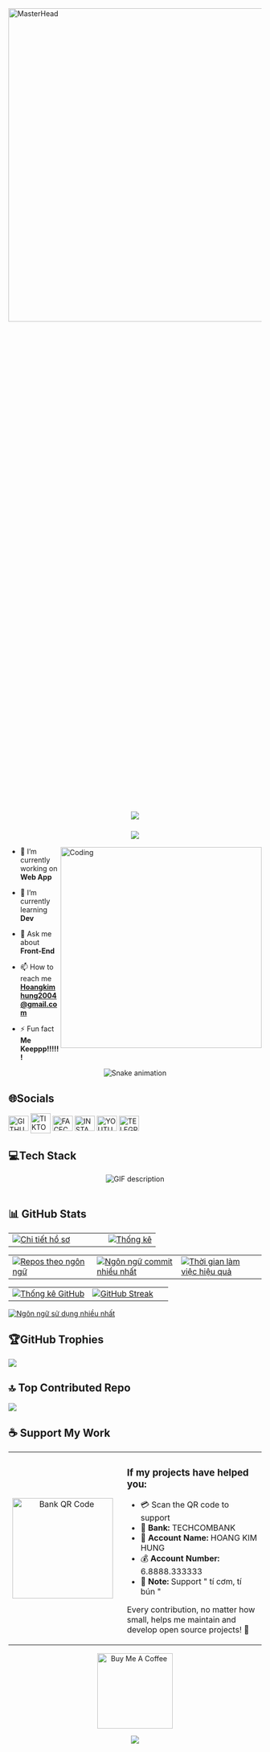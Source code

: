 <p style="width: 100%; margin: 0; padding: 0;">
  <a href="https://www.facebook.com/hunghk43?locale=vi_VN">
    <img src="https://i.gifer.com/xK.gif" 
         alt="MasterHead" 
         style="width: 10000px; height: 40%; display: block;">
  </a>
</p>





<h1 align="center">
    <img src="https://readme-typing-svg.herokuapp.com/?font=Righteous&size=35¢er=true&vCenter=true&width=500&height=70&duration=4000&lines=👋+I'm+Hunghk43!&color=FF0000" />
</h1>
<h3 align="center">
 <img src="https://readme-typing-svg.herokuapp.com/?font=Fira+Code&size=25¢er=true&vCenter=true&width=750&height=50&duration=7000&lines=Gen+Z+Front-End+Developer+based+in+Da+Nang+City&color=FF0000" />
</h3>

<img align="right" alt="Coding" width="400" src="https://media4.giphy.com/media/v1.Y2lkPTc5MGI3NjExejUxNXQ5Ynh5d200b2d4b2FoNWc2MG16cDRvZ3VqNHQ5enBtYmVlNCZlcD12MV9naWZzX3NlYXJjaCZjdD1n/RbDKaczqWovIugyJmW/200.webp">



- 🔭 I’m currently working on **Web App**

- 🌱 I’m currently learning **Dev**

- 💬 Ask me about **Front-End**

- 📫 How to reach me **Hoangkimhung2004@gmail.com**

- ⚡ Fun fact **Me Keeppp!!!!!!**
 <!-- Snake Game Repo View -->

<div align="center">
  <img src="https://profile-readme-generator.com/assets/snake.svg" alt="Snake animation" />
</div>


## 🌐Socials
<p align="left">
  <a href="https://github.com/hunghk43" target="blank"><img align="center" src="https://cdn.jsdelivr.net/gh/devicons/devicon/icons/github/github-original.svg" alt="GITHUB" height="30" width="40" /></a>
<a href="https://www.tiktok.com/@hunghk43" target="blank"><img align="center" src="https://encrypted-tbn0.gstatic.com/images?q=tbn:ANd9GcR-E69O6eq4oux769NfN2vbSmGLej0o4bM0Lw&s" alt="TIKTOK" height="40" width="40" /></a>
  <a href="https://www.facebook.com/hunghk43?locale=vi_VN" target="blank"><img align="center" src="https://raw.githubusercontent.com/rahuldkjain/github-profile-readme-generator/master/src/images/icons/Social/facebook.svg" alt="FACECBOOK" height="30" width="40" /></a>
<a href="https://www.instagram.com/_hunghk43_/" target="blank"><img align="center" src="https://raw.githubusercontent.com/rahuldkjain/github-profile-readme-generator/master/src/images/icons/Social/instagram.svg" alt="INSTAGRAM" height="30" width="40" /></a>
<a href="https://www.youtube.com/@kimhung3094" target="blank"><img align="center" src="https://raw.githubusercontent.com/rahuldkjain/github-profile-readme-generator/master/src/images/icons/Social/youtube.svg" alt="YOUTUBE" height="30" width="40" /></a>
<a href="https://web.telegram.org/a/#6000729559 target="blank"><img align="center" src="https://encrypted-tbn0.gstatic.com/images?q=tbn:ANd9GcQk5tWA0Ub7Vss92k5aa8RURTPgxlcRgxeVFw&s" alt="TELEGRAM" height="30" width="40" /></a>
</p>


## 💻Tech Stack
<div align="center">
  <picture>
    <source media="(prefers-color-scheme: dark)" srcset="./Skills_Animation_Dark.gif">
    <source media="(prefers-color-scheme: light)" srcset="./Skills_Animation_White.gif">
    <img alt="GIF description" src="./Skills_Animation_White.gif">
  </picture>
</div>

<br />


## 📊 GitHub Stats

<table width="100%">
  <tr>
    <td width="65%">
      <a href="https://github.com/anuraghazra/github-readme-stats">
        <img src="https://github-profile-summary-cards.vercel.app/api/cards/profile-details?username=hunghk43&theme=radical" alt="Chi tiết hồ sơ"/>
      </a>
    </td>
    <td width="35%">
      <a href="https://github.com/anuraghazra/github-readme-stats">
        <img src="https://github-profile-summary-cards.vercel.app/api/cards/stats?username=hunghk43&theme=radical" alt="Thống kê"/>
      </a>
    </td>
  </tr>
</table>

<table width="100%">
  <tr>
    <td width="33.3%">
      <a href="https://github.com/anuraghazra/github-readme-stats">
        <img src="https://github-profile-summary-cards.vercel.app/api/cards/repos-per-language?username=hunghk43&theme=radical" alt="Repos theo ngôn ngữ"/>
      </a>
    </td>
    <td width="33.3%">
      <a href="https://github.com/anuraghazra/github-readme-stats">
        <img src="https://github-profile-summary-cards.vercel.app/api/cards/most-commit-language?username=hunghk43&theme=radical" alt="Ngôn ngữ commit nhiều nhất"/>
      </a>
    </td>
    <td width="33.3%">
      <a href="https://github.com/anuraghazra/github-readme-stats">
        <img src="https://github-profile-summary-cards.vercel.app/api/cards/productive-time?username=hunghk43&theme=radical&utcOffset=8" alt="Thời gian làm việc hiệu quả"/>
      </a>
    </td>
  </tr>
</table>

<table width="100%">
  <tr>
    <td width="50%">
      <a href="https://github.com/anuraghazra/github-readme-stats">
        <img src="https://github-readme-stats.vercel.app/api?username=hunghk43&theme=radical&hide_border=false&include_all_commits=false&count_private=true" alt="Thống kê GitHub"/>
      </a>
    </td>
    <td width="50%">
      <a href="https://git.io/streak-stats">
        <img src="https://github-readme-streak-stats-three-plum.vercel.app?user=hunghk43&theme=radical" alt="GitHub Streak"/>
      </a>
    </td>
  </tr>
</table>

  <a href="https://github.com/anuraghazra/github-readme-stats">
    <img src="https://github-readme-stats.vercel.app/api/top-langs/?username=hunghk43&theme=radical&hide_border=false&include_all_commits=false&count_private=true&layout=compact" alt="Ngôn ngữ sử dụng nhiều nhất"/>
  </a>


## 🏆GitHub Trophies
![](https://github-trophies.vercel.app/?username=hunghk43&theme=radical&no-frame=true&no-bg=false&margin-w=4)


## 🔝 Top Contributed Repo
![](https://github-contributor-stats.vercel.app/api?username=hunghk43&limit=5&theme=algolia&combine_all_yearly_contributions=true)

## ☕ Support My Work
<div align="center">
  <table>
    <tr>
      <td align="center">
        <img src="https://i.imgur.com/BrYeAGL.jpeg" alt="Bank QR Code" width="200">
      </td>
      <td align="left" style="padding-left: 20px;">
        <h3>If my projects have helped you:</h3>
        <ul>
          <li>💳 Scan the QR code to support</li>
          <li>🏦 <strong>Bank:</strong> TECHCOMBANK</li>
          <li>👤 <strong>Account Name:</strong> HOANG KIM HUNG</li>
          <li>💰 <strong>Account Number:</strong> 6.8888.333333</li>
          <li>📝 <strong>Note:</strong> Support " tí cơm, tí bún "</li>
        </ul>
        <p>Every contribution, no matter how small, helps me maintain and develop open source projects! 🚀</p>
      </td>
    </tr>
  </table>
</div>
<div align="center">
  <a href="https://www.buymeacoffee.com/hunghk43" target="_blank">
    <img src="https://cdn.buymeacoffee.com/buttons/v2/default-red.png" alt="Buy Me A Coffee" width="150">
  </a>
</div>
<!--Footer--> 
<p align="center">
  <img src="https://capsule-render.vercel.app/api?type=waving&color=gradient&height=65&section=footer"/>
</p>



